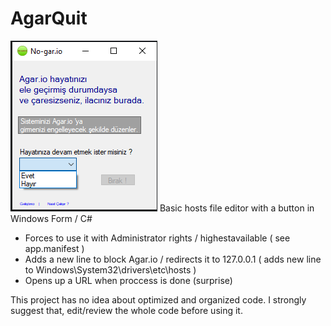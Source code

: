 # AgarQuit
![Screenshot](https://github.com/MAkcanca/AgarQuit/raw/master/screenshot.png?raw=true)
Basic hosts file editor with a button in Windows Form / C#

- Forces to use it with Administrator rights / highestavailable ( see app.manifest )
- Adds a new line to block Agar.io / redirects it to 127.0.0.1 ( adds new line to Windows\System32\drivers\etc\hosts )
- Opens up a URL when proccess is done (surprise)

This project has no idea about optimized and organized code. 
I strongly suggest that, edit/review the whole code before using it.
